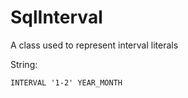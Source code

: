 # SqlInterval

A class used to represent interval literals

String: 

```
INTERVAL '1-2' YEAR_MONTH
```


